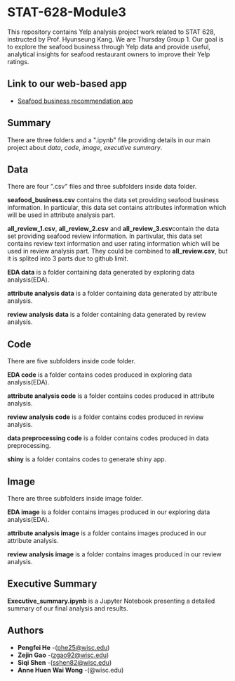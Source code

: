 # STAT-628-Module3

This repository contains Yelp analysis project work related to STAT 628, instructed by Prof. Hyunseung Kang. We are Thursday Group 1. Our goal is to explore the seafood business through Yelp data and provide useful, analytical insights for seafood restaurant owners to improve their Yelp ratings.

## Link to our web-based app
- [Seafood business recommendation app](https://nerrix.shinyapps.io/shiny/)
## Summary
There are three folders and a ".ipynb" file providing details in our main project about *data*, *code*, *image*, *executive summary*.

## Data

There are four ".csv" files and three subfolders inside data folder.

**seafood_business.csv** contains the data set providing seafood business information. In particular, this data set contains attributes information which will be used in attribute analysis part.

**all_review_1.csv**, **all_review_2.csv** and **all_review_3.csv**contain the data set providing seafood review information. In partivular, this data set contains review text information and user rating information which will be used in review analysis part. They could be combined to **all_review.csv**, but it is splited into 3 parts due to github limit.

**EDA data** is a folder containing data generated by exploring data analysis(EDA).

**attribute analysis data** is a folder containing data generated by attribute analysis.

**review analysis data** is a folder containing data generated by review analysis.

## Code
There are five subfolders inside code folder.

**EDA code** is a folder contains codes produced in exploring data analysis(EDA).

**attribute analysis code** is a folder contains codes produced in attribute analysis.

 **review analysis code** is a folder contains codes produced in review analysis.
 
  **data preprocessing code** is a folder contains codes produced in data preprocessing.
  
   **shiny** is a folder contains codes to generate shiny app.

## Image
There are three subfolders inside image folder.

**EDA image** is a folder contains images produced in our exploring data analysis(EDA).

**attribute analysis image** is a folder contains images produced in our attribute analysis.

 **review analysis image** is a folder contains images produced in our review analysis.


## Executive Summary
**Executive_summary.ipynb** is a Jupyter Notebook presenting a detailed summary of our final analysis and results. 

## Authors
* **Pengfei He** -(phe25@wisc.edu)
* **Zejin Gao** -(zgao92@wisc.edu)
* **Siqi Shen** -(sshen82@wisc.edu)
* **Anne Huen Wai Wong** -(@wisc.edu)
